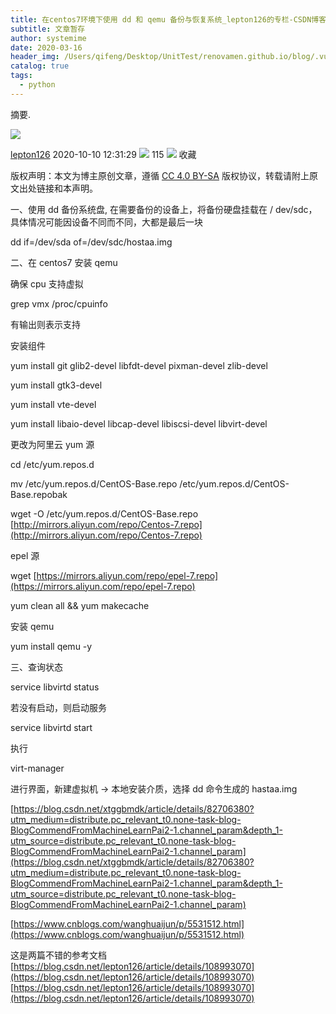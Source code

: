 ```yaml
---
title: 在centos7环境下使用 dd 和 qemu 备份与恢复系统_lepton126的专栏-CSDN博客
subtitle: 文章暂存
author: systemime
date: 2020-03-16
header_img: /Users/qifeng/Desktop/UnitTest/renovamen.github.io/blog/.vuepress/public/img/in-post/header/11.jpg
catalog: true
tags:
  - python
---
```

摘要.

<!-- more -->
![](https://csdnimg.cn/release/blogv2/dist/pc/img/original.png)

[lepton126](https://lepton126.blog.csdn.net/) 2020-10-10 12:31:29 ![](https://csdnimg.cn/release/blogv2/dist/pc/img/articleReadEyes.png)
 115 ![](https://csdnimg.cn/release/blogv2/dist/pc/img/tobarCollect.png)
 收藏 

版权声明：本文为博主原创文章，遵循 [CC 4.0 BY-SA](http://creativecommons.org/licenses/by-sa/4.0/) 版权协议，转载请附上原文出处链接和本声明。

一、使用 dd 备份系统盘, 在需要备份的设备上，将备份硬盘挂载在 / dev/sdc，具体情况可能因设备不同而不同，大都是最后一块

dd if=/dev/sda of=/dev/sdc/hostaa.img

二、在 centos7 安装 qemu

确保 cpu 支持虚拟

grep vmx /proc/cpuinfo

有输出则表示支持

安装组件

yum install git glib2-devel libfdt-devel pixman-devel zlib-devel

yum install gtk3-devel

yum install vte-devel

yum install libaio-devel libcap-devel libiscsi-devel libvirt-devel

更改为阿里云 yum 源

cd /etc/yum.repos.d

mv /etc/yum.repos.d/CentOS-Base.repo /etc/yum.repos.d/CentOS-Base.repobak

wget -O /etc/yum.repos.d/CentOS-Base.repo [http://mirrors.aliyun.com/repo/Centos-7.repo](http://mirrors.aliyun.com/repo/Centos-7.repo)

epel 源

wget [https://mirrors.aliyun.com/repo/epel-7.repo](https://mirrors.aliyun.com/repo/epel-7.repo)

yum clean all && yum makecache

安装 qemu

yum install qemu -y

三、查询状态 

service libvirtd status

若没有启动，则启动服务

service libvirtd start

执行

virt-manager

进行界面，新建虚拟机 -> 本地安装介质，选择 dd 命令生成的 hastaa.img

[https://blog.csdn.net/xtggbmdk/article/details/82706380?utm_medium=distribute.pc_relevant_t0.none-task-blog-BlogCommendFromMachineLearnPai2-1.channel_param&depth_1-utm_source=distribute.pc_relevant_t0.none-task-blog-BlogCommendFromMachineLearnPai2-1.channel_param](https://blog.csdn.net/xtggbmdk/article/details/82706380?utm_medium=distribute.pc_relevant_t0.none-task-blog-BlogCommendFromMachineLearnPai2-1.channel_param&depth_1-utm_source=distribute.pc_relevant_t0.none-task-blog-BlogCommendFromMachineLearnPai2-1.channel_param)

[https://www.cnblogs.com/wanghuaijun/p/5531512.html](https://www.cnblogs.com/wanghuaijun/p/5531512.html)

这是两篇不错的参考文档 
 [https://blog.csdn.net/lepton126/article/details/108993070](https://blog.csdn.net/lepton126/article/details/108993070) 
 [https://blog.csdn.net/lepton126/article/details/108993070](https://blog.csdn.net/lepton126/article/details/108993070)
